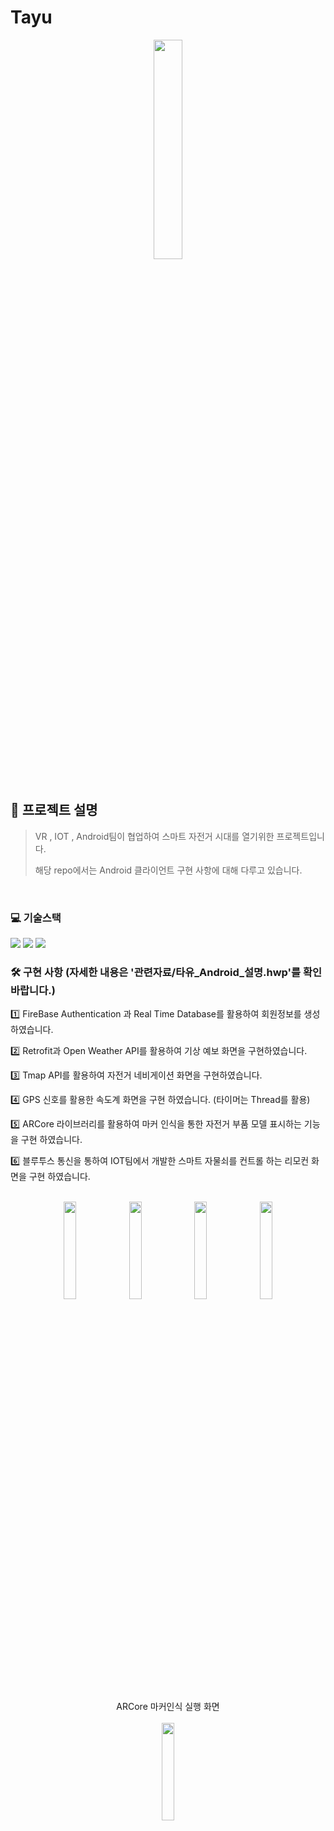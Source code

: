 # Tayu
<div align="center">
  <img width ="30%" src="https://user-images.githubusercontent.com/65700842/199401205-e1441cc1-34a6-4aeb-8f08-1904dbda1207.jpg"/>
</div>


<br>

## 🤔 프로젝트 설명

> VR , IOT , Android팀이 협업하여 스마트 자전거 시대를 열기위한 프로젝트입니다.<p>
> 해당 repo에서는 Android 클라이언트 구현 사항에 대해 다루고 있습니다.

<br>

### 💻 기술스택 
<p>
<img src="https://img.shields.io/badge/Anroid-3DDC84?style=for-the-badge&logo=Android&logoColor=white">
<img src="https://img.shields.io/badge/Java-d14836?style=for-the-badge&logo=&logoColor=white">
<img src="https://img.shields.io/badge/FireBase-FFCA28?style=for-the-badge&logo=FireBase&logoColor=white">
</p>

### 🛠 구현 사항 (자세한 내용은 '관련자료/타유_Android_설명.hwp'를 확인 바랍니다.)

1️⃣ FireBase Authentication 과 Real Time Database를 활용하여 회원정보를 생성하였습니다.

2️⃣ Retrofit과 Open Weather API를 활용하여 기상 예보 화면을 구현하였습니다.

3️⃣ Tmap API를 활용하여 자전거 네비게이션 화면을 구현하였습니다.

4️⃣ GPS 신호를 활용한 속도계 화면을 구현 하였습니다. (타이머는 Thread를 활용)

5️⃣ ARCore 라이브러리를 활용하여 마커 인식을 통한 자전거 부품 모델 표시하는 기능을 구현 하였습니다.

6️⃣ 블루투스 통신을 통하여 IOT팀에서 개발한 스마트 자물쇠를 컨트롤 하는 리모컨 화면을 구현 하였습니다.

<br>

<div align="center">
 <img width ="20%" src="https://user-images.githubusercontent.com/65700842/199402733-84147fce-1c59-47df-a592-de9de352078c.jpg"/>
 <img width ="20%" src="https://user-images.githubusercontent.com/65700842/199404530-67182848-39d1-4cf4-a8ee-c01ec835fd25.jpg"/>
 <img width ="20%" src="https://user-images.githubusercontent.com/65700842/199404732-bc52c7d2-1c95-46af-8cb9-977b809adeb4.jpg"/>
 <img width ="20%" src="https://user-images.githubusercontent.com/65700842/199404969-92f14567-7e77-4562-bea2-61baacba9209.jpg"/>
</div>

<br>
<div align="center">
  ARCore 마커인식 실행 화면
</div>
<br>
<div align="center">
 <img width ="20%" src="https://user-images.githubusercontent.com/65700842/199404841-fbe46fc9-7cb4-4ae2-8040-52427e50ba48.png"/>
</div>

